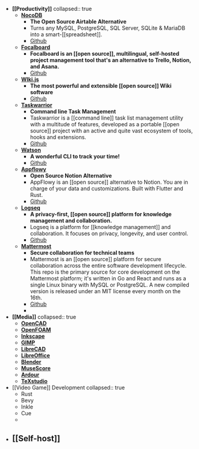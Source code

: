 - **[[Productivity]]**
  collapsed:: true
	- **[NocoDB](https://www.nocodb.com/)**
		- **The Open Source Airtable Alternative**
		- Turns any MySQL, PostgreSQL, SQL Server, SQLite & MariaDB into a smart-[[spreadsheet]].
		- [Github](https://github.com/nocodb/nocodb)
	- **[Focalboard](https://www.focalboard.com/)**
		- **Focalboard is an [[open source]], multilingual, self-hosted project management tool that's an alternative to Trello, Notion, and Asana.**
		- [Github](https://github.com/mattermost/focalboard)
	- **[WIki.js](https://js.wiki/)**
		- **The most powerful and extensible [[open source]] Wiki software**
		- [Github](https://github.com/Requarks/wiki)
	- **[Taskwarrior](https://taskwarrior.org/)**
		- **Command line Task Management**
		- Taskwarrior is a [[command line]] task list management utility with a multitude of features, developed as a portable [[open source]] project with an active and quite vast ecosystem of tools, hooks and extensions.
		- [Github](https://github.com/GothenburgBitFactory/taskwarrior)
	- **[Watson](https://tailordev.github.io/Watson/)**
		- **A wonderful CLI to track your time!**
		- [Github](https://github.com/TailorDev/Watson)
	- **[Appflowy](https://github.com/AppFlowy-IO/AppFlowy)**
		- **Open Source Notion Alternative**
		- AppFlowy is an [[open source]] alternative to Notion. You are in charge of your data and customizations. Built with Flutter and Rust.
		- [Github](https://github.com/AppFlowy-IO/AppFlowy)
	- **[Logseq](https://logseq.com/)**
		- **A privacy-first, [[open source]] platform for knowledge management and collaboration.**
		- Logseq is a platform for [[knowledge management]] and collaboration. It focuses on privacy, longevity, and user control.
		- [Github](https://github.com/logseq/logseq)
	- **[Mattermost](https://mattermost.com/)**
		- **Secure collaboration for technical teams**
		- Mattermost is an [[open source]] platform for secure collaboration across the entire software development lifecycle. This repo is the primary source for core development on the Mattermost platform; it's written in Go and React and runs as a single Linux binary with MySQL or PostgreSQL. A new compiled version is released under an MIT license every month on the 16th.
		- [Github](https://github.com/mattermost/mattermost-server)
		-
- **[[Media]]**
  collapsed:: true
	- **[OpenCAD](https://opencad.io/)**
	- **[OpenFOAM](https://www.openfoam.com/)**
	- **[Inkscape](https://inkscape.org/)**
	- **[GIMP](https://www.gimp.org/)**
	- **[LibreCAD](https://librecad.org/)**
	- **[LibreOffice](https://www.libreoffice.org/)**
	- **[Blender](https://www.blender.org/)**
	- **[MuseScore](https://musescore.org/en)**
	- **[Ardour](https://ardour.org/)**
	- **[TeXstudio](https://www.texstudio.org/)**
- [[Video Game]] Development
  collapsed:: true
	- Rust
	- Bevy
	- Inkle
	- Cue
	-
- **[[Self-host]]**
	-